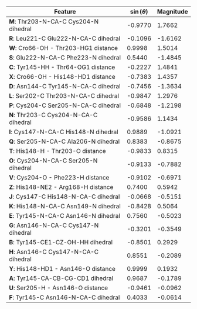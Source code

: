 | Feature | $\sin \left( \theta \right)$ | Magnitude |
|---------|------------|-----------|
| **M**: Thr203-N-CA-C Cys204-N dihedral | -0.9770 | 1.7662 |
| **R**: Leu221-C Glu222-N-CA-C dihedral | -0.1096 | -1.6162 |
| **W**: Cro66-OH - Thr203-HG1 distance | 0.9998 | 1.5014 |
| **S**: Glu222-N-CA-C Phe223-N dihedral | 0.5440 | -1.4845 |
| **C**: Tyr145-HH - Thr64-OG1 distance | -0.2227 | 1.4841 |
| **X**: Cro66-OH - His148-HD1 distance | -0.7383 | 1.4357 |
| **D**: Asn144-C Tyr145-N-CA-C dihedral | -0.7456 | -1.3634 |
| **L**: Ser202-C Thr203-N-CA-C dihedral | -0.9847 | 1.2976 |
| **P**: Cys204-C Ser205-N-CA-C dihedral | -0.6848 | -1.2198 |
| **N**: Thr203-C Cys204-N-CA-C dihedral | -0.9586 | 1.1434 |
| **I**: Cys147-N-CA-C His148-N dihedral | 0.9889 | -1.0921 |
| **Q**: Ser205-N-CA-C Ala206-N dihedral | 0.8383 | -0.8675 |
| **T**: His148-H - Thr203-O distance | -0.9833 | 0.8315 |
| **O**: Cys204-N-CA-C Ser205-N dihedral | -0.9133 | -0.7882 |
| **V**: Cys204-O - Phe223-H distance | -0.9102 | -0.6971 |
| **Z**: His148-NE2 - Arg168-H distance | 0.7400 | 0.5942 |
| **J**: Cys147-C His148-N-CA-C dihedral | -0.0668 | -0.5151 |
| **K**: His148-N-CA-C Asn149-N dihedral | -0.8428 | 0.5064 |
| **E**: Tyr145-N-CA-C Asn146-N dihedral | 0.7560 | -0.5023 |
| **G**: Asn146-N-CA-C Cys147-N dihedral | -0.3201 | -0.3549 |
| **B**: Tyr145-CE1-CZ-OH-HH dihedral | -0.8501 | 0.2929 |
| **H**: Asn146-C Cys147-N-CA-C dihedral | 0.8551 | -0.2089 |
| **Y**: His148-HD1 - Asn146-O distance | 0.9999 | 0.1932 |
| **A**: Tyr145-CA-CB-CG-CD1 dihedral | 0.9687 | -0.1789 |
| **U**: Ser205-H - Asn146-O distance | -0.9461 | -0.0962 |
| **F**: Tyr145-C Asn146-N-CA-C dihedral | 0.4033 | -0.0614 |
